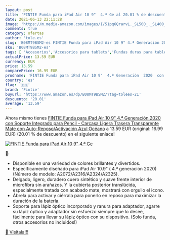 ```yaml
---
layout: post
title: 'FINTIE Funda para iPad Air 10 9"  4.ª Ge al 20.01 % de descuento'
date: 2021-06-13 22:11:28
image: 'https://m.media-amazon.com/images/I/51pq6QrarvL._SL500_._SL400_.jpg'
comments: true
category: ofertas
author: 'tole.es'
slug: 'B08MT9BSM2-es FINTIE Funda para iPad Air 10 9" 4.ª Generación 2020 con...'
sku: 'B08MT9BSM2-es'
tags: [ 'Accesorios','Accesorios para tablets','Fundas duras para tablets','Fundas para tablets','Informática','fintie','ipad', ]
actualPrice: 13.59 EUR
currency: EUR
price: 13.59
comparePrice: 16.99 EUR
prodname: 'FINTIE Funda para iPad Air 10 9"  4.ª Generación  2020  con Soporte Integrado para Pencil - Carcasa Ligera Trasera Transparente Mate con Auto-Reposo/Activación  Azul Océano'
country: 'es'
flag: '🇪🇸'
brand: 'Fintie'
buyurl: 'https://www.amazon.es/dp/B08MT9BSM2/?tag=tolees-21'
descuento: '20.01'
average: '13.59'
---
```


Ahora mismo tienes [FINTIE Funda para iPad Air 10 9"  4.ª Generación  2020  con Soporte Integrado para Pencil - Carcasa Ligera Trasera Transparente Mate con Auto-Reposo/Activación  Azul Océano](https://www.amazon.es/dp/B08MT9BSM2/?tag=tolees-21) a 13.59 EUR (original: 16.99 EUR) (20.01 %  de descuento) en el siguiente enlace!

[![FINTIE Funda para iPad Air 10 9"  4.ª Ge](https://m.media-amazon.com/images/I/51pq6QrarvL._SL500_._SL400_.jpg)](https://www.amazon.es/dp/B08MT9BSM2/?tag=tolees-21)

🔎:

- Disponible en una variedad de colores brillantes y divertidos.
- Específicamente diseñado para iPad Air 10.9" ( 4.ª generación 2020) (Número de modelo: A2072/A2316/A2324/A2325).
- Delgado, ligero, duradero cuero sintético y suave frente interior de microfibra sin arañazos. Y la cubierta posterior translúcida, especialmente tratada con acabado mate, mostrará con orgullo el icono.
- Ábrela para activar y ciérrala para ponerlo en reposo para maximizar la duración de la batería.
- Soporte para lápiz óptico incorporado y ranura para adaptador, agarre su lápiz óptico y adaptador sin esfuerzo siempre que lo desee, fácilmente para llevar su lápiz óptico con su dispositivo. (Solo funda, otros accesorios no incluidos!)

[🛒 Visítala!!!](https://www.amazon.es/dp/B08MT9BSM2/?tag=tolees-21)

